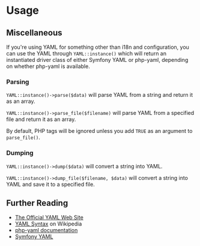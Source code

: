 # Usage

## Miscellaneous

If you're using YAML for something other than i18n and configuration, you can
use the YAML through `YAML::instance()` which will return an instantiated driver
class of either Symfony YAML or php-yaml, depending on whether php-yaml is
available.

### Parsing

`YAML::instance()->parse($data)` will parse YAML from a string and return it as
an array.

`YAML::instance()->parse_file($filename)` will parse YAML from a specified file
and return it as an array.

By default, PHP tags will be ignored unless you add `TRUE` as an argument to
`parse_file()`.


### Dumping

`YAML::instance()->dump($data)` will convert a string into YAML.

`YAML::instance()->dump_file($filename, $data)` will convert a string into YAML and save it to a specified file.


## Further Reading

 * [The Official YAML Web Site](http://www.yaml.org/)
 * [YAML Syntax](http://en.wikipedia.org/wiki/YAML#Syntax) on Wikipedia
 * [php-yaml documentation](http://php.net/manual/en/book.yaml.php)
 * [Symfony YAML](http://components.symfony-project.org/yaml/)
